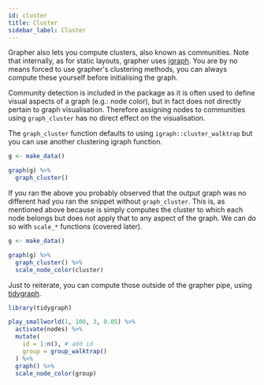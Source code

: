 ```yaml
---
id: cluster
title: Cluster
sidebar_label: Cluster
---
```


Grapher also lets you compute clusters, also known as communities. Note that internally, as for static layouts, grapher uses [igraph](https://igraph.org/r/). You are by no means forced to use grapher's clustering methods, you can always compute these yourself before initialising the graph.

Community detection is included in the package as it is often used to define visual aspects of a graph (e.g.: node color), but in fact does not directly pertain to graph visualisation. Therefore assigning nodes to communities using `graph_cluster` has no direct effect on the visualisation.

The `graph_cluster` function defaults to using `igraph::cluster_walktrap` but you can use another clustering igraph function.

```r
g <- make_data()

graph(g) %>% 
  graph_cluster()
```

If you ran the above you probably observed that the output graph was no different had you ran the snippet without `graph_cluster`. This is, as mentioned above because is simply computes the cluster to which each node belongs but does not apply that to any aspect of the graph. We can do so with `scale_*` functions (covered later).

```r
g <- make_data()

graph(g) %>% 
  graph_cluster() %>% 
  scale_node_color(cluster)
```

Just to reiterate, you can compute those outside of the grapher pipe, using [tidygraph](https://github.com/thomasp85/tidygraph).

```r
library(tidygraph)

play_smallworld(1, 100, 3, 0.05) %>% 
  activate(nodes) %>% 
  mutate(
    id = 1:n(), # add id
    group = group_walktrap()
  ) %>% 
  graph() %>% 
  scale_node_color(group)
```
